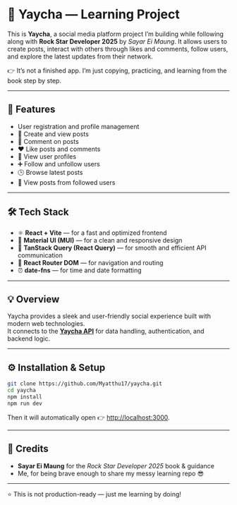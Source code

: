 # 📖 Yaycha — Learning Project

This is **Yaycha**, a social media platform project I’m building while following along with **Rock Star Developer 2025** by *Sayar Ei Maung*. It allows users to create posts, interact with others through likes and comments, follow users, and explore the latest updates from their network.

👉 It’s not a finished app. I’m just copying, practicing, and learning from the book step by step.

---

## 🚀 Features

-  User registration and profile management
- 📝 Create and view posts  
- 💬 Comment on posts  
- ❤️ Like posts and comments  
- 👤 View user profiles  
- ➕ Follow and unfollow users  
- 🕒 Browse latest posts  
- 👀 View posts from followed users  

---

## 🛠️ Tech Stack

- ⚛️ **React + Vite** — for a fast and optimized frontend  
- 🎨 **Material UI (MUI)** — for a clean and responsive design  
- 🔄 **TanStack Query (React Query)** — for smooth and efficient API communication  
- 🧭 **React Router DOM** — for navigation and routing  
- ⏰ **date-fns** — for time and date formatting  

---

## 💡 Overview

Yaycha provides a sleek and user-friendly social experience built with modern web technologies.  
It connects to the **[Yaycha API](https://github.com/Myatthu17/yaycha-api)** for data handling, authentication, and backend logic.

---

## ⚙️ Installation & Setup

```bash
git clone https://github.com/Myatthu17/yaycha.git
cd yaycha
npm install
npm run dev
```

Then it will automatically open 👉 [http://localhost:3000](http://localhost:3000).

---

## 🙌 Credits

* **Sayar Ei Maung** for the *Rock Star Developer 2025* book & guidance
* Me, for being brave enough to share my messy learning repo 😎

---

⭐ This is not production-ready — just me learning by doing!
